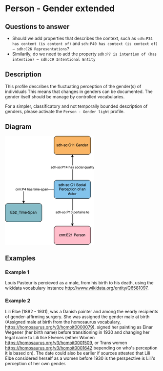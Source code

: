 # Person - Gender extended

## Questions to answer

- Should we add properties that describes the context, such as `sdh:P34 has content (is content of)` and `sdh:P40 has context (is context of) → sdh:C26 Representations`?
- Similarily, do we need to add the property `sdh:P7 is intention of (has intention) → sdh:C9 Intentional Entity`

## Description

This profile describes the fluctuating perception of the gender(s) of individuals This means that changes in genders can be documented. The gender itself should be manage by controlled vocabularies.

For a simpler, classificatory and not temporally bounded description of genders, please activate the `Person - Gender light` profile.

## Diagram

![Alt text](<Diagrams/GV_Profile_Person-Gender Extended.drawio.png>)

## Examples

### Example 1

Louis Pasteur is percieved as a male, from his birth to his death, using the wikidata vocabulary instance <http://www.wikidata.org/entity/Q6581097>.

### Example 2

Lili Elbe (1882 - 1931), was a Danish painter and among the eearly recipients of gender-affirming surgery. She was assigned the gender male at birth (Assigned male at birth from the homosaurus vocabulary, <https://homosaurus.org/v3/homoit0000079>), signed her painting as Einar Wegener (her birth name) before transitioning in 1930 and changing her legal name to Lili Ilse Elvenes (either Women <https://homosaurus.org/v3/homoit0001509>, or Trans women <https://homosaurus.org/v3/homoit0001642> bepending on who's perception it is based on). The date could also be earlier if sources attested that Lili Elbe considered herself as a women before 1930 is the perspective is Lili's perception of her own gender.

